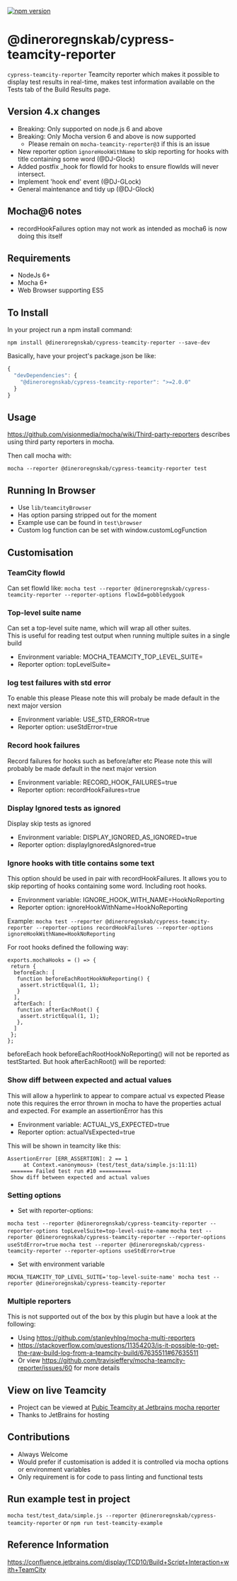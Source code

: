 [![npm version](https://badge.fury.io/js/@dineroregnskab%2Fcypress-teamcity-reporter.svg)](https://badge.fury.io/js/@dineroregnskab%2Fcypress-teamcity-reporter)

# @dineroregnskab/cypress-teamcity-reporter #

`cypress-teamcity-reporter` Teamcity reporter which makes it possible to display test results in real-time, makes test information
available on the Tests tab of the Build Results page.

## Version 4.x changes

* Breaking: Only supported on node.js 6 and above
* Breaking: Only Mocha version 6 and above is now supported
  * Please remain on `mocha-teamcity-reporter@3` if this is an issue
* New reporter option `ignoreHookWithName` to skip reporting for hooks with title containing some word (@DJ-Glock)
* Added postfix _hook for flowId for hooks to ensure flowIds will never intersect.
* Implement 'hook end' event (@DJ-GLock)
* General maintenance and tidy up (@DJ-Glock)

## Mocha@6 notes

* recordHookFailures option may not work as intended as mocha6 is now doing this itself

## Requirements

* NodeJs 6+
* Mocha 6+
* Web Browser supporting ES5

## To Install

In your project run a npm install command:

``` npm install @dineroregnskab/cypress-teamcity-reporter --save-dev ```

Basically, have your project's package.json be like:

``` js
{
  "devDependencies": {
    "@dineroregnskab/cypress-teamcity-reporter": ">=2.0.0"
  }
}
```

## Usage

<https://github.com/visionmedia/mocha/wiki/Third-party-reporters> describes using third party reporters in mocha.

Then call mocha with:

`mocha --reporter @dineroregnskab/cypress-teamcity-reporter test`

## Running In Browser

* Use `lib/teamcityBrowser`
* Has option parsing stripped out for the moment
* Example use can be found in `test\browser`
* Custom log function can be set with window.customLogFunction

## Customisation

### TeamCity flowId

Can set flowId like:
`mocha test --reporter @dineroregnskab/cypress-teamcity-reporter --reporter-options flowId=gobbledygook`

### Top-level suite name

Can set a top-level suite name, which will wrap all other suites.  
This is useful for reading test output when running multiple suites in a single build

* Environment variable: MOCHA_TEAMCITY_TOP_LEVEL_SUITE=<suiteName>
* Reporter option: topLevelSuite=<suiteName>

### log test failures with std error

To enable this please
Please note this will probaly be made default in the next major version

* Environment variable: USE_STD_ERROR=true  
* Reporter option: useStdError=true

### Record hook failures

Record failures for hooks such as before/after etc
Please note this will probably be made default in the next major version

* Environment variable: RECORD_HOOK_FAILURES=true  
* Reporter option: recordHookFailures=true

### Display Ignored tests as ignored

Display skip tests as ignored

* Environment variable: DISPLAY_IGNORED_AS_IGNORED=true  
* Reporter option: displayIgnoredAsIgnored=true


### Ignore hooks with title contains some text

This option should be used in pair with recordHookFailures. It allows you to skip reporting of hooks containing some word. Including root hooks.

* Environment variable: IGNORE_HOOK_WITH_NAME=HookNoReporting  
* Reporter option: ignoreHookWithName=HookNoReporting

Example:
`mocha test --reporter @dineroregnskab/cypress-teamcity-reporter --reporter-options recordHookFailures --reporter-options ignoreHookWithName=HookNoReporting`

For root hooks defined the following way:

```
exports.mochaHooks = () => {
 return {
  beforeEach: [
   function beforeEachRootHookNoReporting() {
    assert.strictEqual(1, 1);
   }
  ],
  afterEach: [
   function afterEachRoot() {
    assert.strictEqual(1, 1);
   },
  ]
 };
};
```

beforeEach hook beforeEachRootHookNoReporting() will not be reported as testStarted. But hook afterEachRoot() will be reported:

### Show diff between expected and actual values

This will allow a hyperlink to appear to compare actual vs expected
Please note this requires the error thrown in mocha to have the properties actual and expected. For example an assertionError has this

* Environment variable: ACTUAL_VS_EXPECTED=true  
* Reporter option: actualVsExpected=true

This will be shown in teamcity like this:

```
AssertionError [ERR_ASSERTION]: 2 == 1
     at Context.<anonymous> (test/test_data/simple.js:11:11)
 ======= Failed test run #10 ==========
 Show diff between expected and actual values
 ```

### Setting options

* Set with reporter-options:

`mocha test --reporter @dineroregnskab/cypress-teamcity-reporter --reporter-options topLevelSuite=top-level-suite-name`
`mocha test --reporter @dineroregnskab/cypress-teamcity-reporter --reporter-options useStdError=true`
`mocha test --reporter @dineroregnskab/cypress-teamcity-reporter --reporter-options useStdError=true`

* Set with environment variable

`MOCHA_TEAMCITY_TOP_LEVEL_SUITE='top-level-suite-name' mocha test --reporter @dineroregnskab/cypress-teamcity-reporter`

### Multiple reporters

This is not supported out of the box by this plugin but have a look at the following:

* Using <https://github.com/stanleyhlng/mocha-multi-reporters>
* <https://stackoverflow.com/questions/11354203/is-it-possible-to-get-the-raw-build-log-from-a-teamcity-build/67635511#67635511>
* Or view <https://github.com/travisjeffery/mocha-teamcity-reporter/issues/60> for more details

## View on live Teamcity

* Project can be viewed at
[Pubic Teamcity at Jetbrains mocha reporter](https://teamcity.jetbrains.com/project.html?projectId=TeamCityThirdPartyPlugins_MochaTeamcityReporter)
* Thanks to JetBrains for hosting

## Contributions

* Always Welcome
* Would prefer if customisation is added it is controlled via mocha options or environment variables
* Only requirement is for code to pass linting and functional tests

## Run example test in project

`mocha test/test_data/simple.js --reporter @dineroregnskab/cypress-teamcity-reporter` or `npm run test-teamcity-example`

## Reference Information

<https://confluence.jetbrains.com/display/TCD10/Build+Script+Interaction+with+TeamCity>
